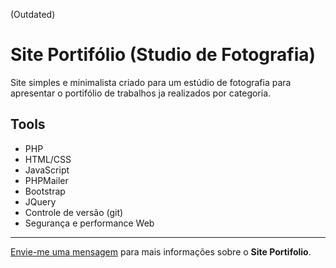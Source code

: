 (Outdated)

# Site Portifólio (Studio de Fotografia)  

Site simples e minimalista criado para um estúdio de fotografia para apresentar o portifólio de trabalhos ja realizados por categoria.

## Tools

* PHP
* HTML/CSS
* JavaScript
* PHPMailer
* Bootstrap
* JQuery
* Controle de versão (git)
* Segurança e performance Web 

--- 
  
[Envie-me uma mensagem](mailto:programador.leandrolopes@gmail.com "Envie-me uma mensagem") para mais informações sobre o <b>Site Portifolio</b>.